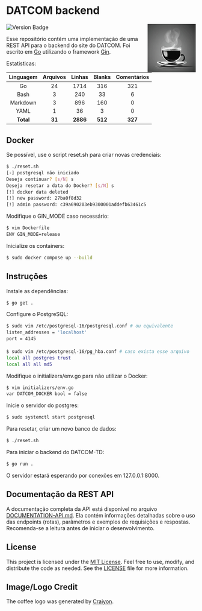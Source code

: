 # DATCOM backend

<img align="right" width="128px" src=".media/coffee.png" />

![Version Badge](https://img.shields.io/badge/version-v1.0.0--beta-blue)

Esse repositório contém uma implementação de uma REST API para o backend do site do DATCOM. Foi escrito em [Go](https://go.dev/) utilizando o framework [Gin](https://github.com/gin-gonic/gin/).

Estatisticas:

| Linguagem  | Arquivos | Linhas   | Blanks  | Comentários |
|:----------:|:--------:|:--------:|:-------:|:-----------:|
| Go         | 24       | 1714     | 316     | 321 |
| Bash       | 3        | 240      | 33      | 6 |
| Markdown   | 3        | 896      | 160     | 0 |
| YAML       | 1        | 36       | 3       | 0 |
| **Total**  | **31**   | **2886** | **512** | **327** |

## Docker

Se possível, use o script reset.sh para criar novas credenciais:

```bash
$ ./reset.sh
[-] postgresql não iniciado
Deseja continuar? [s/N] s
Deseja resetar a data do Docker? [s/N] s
[!] docker data deleted
[!] new password: 27ba0f8d32
[!] admin password: c39a690203eb9300001addefb63461c5
```

Modifique o GIN\_MODE caso necessário:

```bash
$ vim Dockerfile
ENV GIN_MODE=release
```

Inicialize os containers:

```bash
$ sudo docker compose up --build
```

## Instruções

Instale as dependências:

```bash
$ go get .
```

Configure o PostgreSQL:

```bash
$ sudo vim /etc/postgresql-16/postgresql.conf # ou equivalente
listen_addresses = 'localhost'
port = 4145

$ sudo vim /etc/postgresql-16/pg_hba.conf # caso exista esse arquivo
local all postgres trust
local all all md5
```

Modifique o initializers/env.go para não utilizar o Docker:

```bash
$ vim initializers/env.go
var DATCOM_DOCKER bool = false
```

Inicie o servidor do postgres:

```bash
$ sudo systemctl start postgresql
```

Para resetar, criar um novo banco de dados:

```bash
$ ./reset.sh
```

Para iniciar o backend do DATCOM-TD:

```bash
$ go run .
```

O servidor estará esperando por conexões em 127.0.0.1:8000.

## Documentação da REST API

A documentação completa da API está disponível no arquivo [DOCUMENTATION-API.md](DOCUMENTATION-API.md). Ela contém informações detalhadas sobre o uso das endpoints (rotas), parâmetros e exemplos de requisições e respostas. Recomenda-se a leitura antes de iniciar o desenvolvimento.

## License

This project is licensed under the [MIT License](https://opensource.org/licenses/MIT). Feel free to use, modify, and distribute the code as needed. See the [LICENSE](LICENSE) file for more information.

## Image/Logo Credit

The coffee logo was generated by <a href="https://www.craiyon.com">Craiyon</a>.

